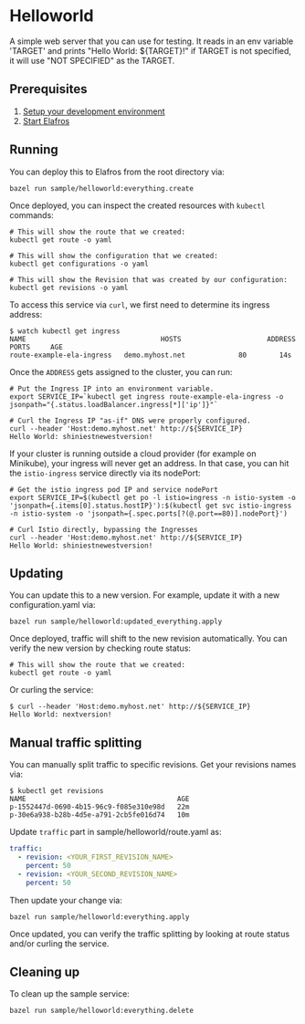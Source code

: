 # Helloworld

A simple web server that you can use for testing. It reads in an
env variable 'TARGET' and prints "Hello World: ${TARGET}!" if
TARGET is not specified, it will use "NOT SPECIFIED" as the TARGET.

## Prerequisites

1. [Setup your development environment](../../DEVELOPMENT.md#getting-started)
2. [Start Elafros](../../README.md#start-elafros)

## Running

You can deploy this to Elafros from the root directory via:
```shell
bazel run sample/helloworld:everything.create
```

Once deployed, you can inspect the created resources with `kubectl` commands:

```shell
# This will show the route that we created:
kubectl get route -o yaml

# This will show the configuration that we created:
kubectl get configurations -o yaml

# This will show the Revision that was created by our configuration:
kubectl get revisions -o yaml

```

To access this service via `curl`, we first need to determine its ingress address:
```shell
$ watch kubectl get ingress
NAME                                 HOSTS                     ADDRESS   PORTS     AGE
route-example-ela-ingress   demo.myhost.net             80        14s
```

Once the `ADDRESS` gets assigned to the cluster, you can run:

```shell
# Put the Ingress IP into an environment variable.
export SERVICE_IP=`kubectl get ingress route-example-ela-ingress -o jsonpath="{.status.loadBalancer.ingress[*]['ip']}"`

# Curl the Ingress IP "as-if" DNS were properly configured.
curl --header 'Host:demo.myhost.net' http://${SERVICE_IP}
Hello World: shiniestnewestversion!
```

If your cluster is running outside a cloud provider (for example on Minikube),
your ingress will never get an address. In that case, you can hit the
`istio-ingress` service directly via its nodePort:

```shell
# Get the istio ingress pod IP and service nodePort
export SERVICE_IP=$(kubectl get po -l istio=ingress -n istio-system -o 'jsonpath={.items[0].status.hostIP}'):$(kubectl get svc istio-ingress -n istio-system -o 'jsonpath={.spec.ports[?(@.port==80)].nodePort}')

# Curl Istio directly, bypassing the Ingresses
curl --header 'Host:demo.myhost.net' http://${SERVICE_IP}
Hello World: shiniestnewestversion!
```

## Updating

You can update this to a new version. For example, update it with a new configuration.yaml via:
```shell
bazel run sample/helloworld:updated_everything.apply
```

Once deployed, traffic will shift to the new revision automatically. You can verify the new version
by checking route status:
```shell
# This will show the route that we created:
kubectl get route -o yaml
```

Or curling the service:
```
$ curl --header 'Host:demo.myhost.net' http://${SERVICE_IP}
Hello World: nextversion!
```

## Manual traffic splitting

You can manually split traffic to specific revisions. Get your revisions names via:
```shell
$ kubectl get revisions
NAME                                     AGE
p-1552447d-0690-4b15-96c9-f085e310e98d   22m
p-30e6a938-b28b-4d5e-a791-2cb5fe016d74   10m
```

Update `traffic` part in sample/helloworld/route.yaml as:
```yaml
traffic:
  - revision: <YOUR_FIRST_REVISION_NAME>
    percent: 50
  - revision: <YOUR_SECOND_REVISION_NAME>
    percent: 50
```

Then update your change via:
```shell
bazel run sample/helloworld:everything.apply
```

Once updated, you can verify the traffic splitting by looking at route status and/or curling
the service.

## Cleaning up

To clean up the sample service:

```shell
bazel run sample/helloworld:everything.delete
```
